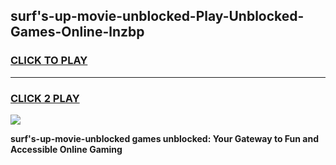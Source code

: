 
## surf's-up-movie-unblocked-Play-Unblocked-Games-Online-lnzbp
<h3>
<a href="https://premium76.site?title=surf's-up-movie-unblocked&ref=25A">CLICK TO PLAY</a></h3>
<hr>

<h3>
<a href="https://premium76.site?title=surf's-up-movie-unblocked&ref=25A">CLICK 2 PLAY</a>
  
</h3>

<a href="https://premium76.site?title=surf's-up-movie-unblocked&ref=25A"><img src="https://clearcache.store/games.png"></a>


**surf's-up-movie-unblocked games unblocked: Your Gateway to Fun and Accessible Online Gaming**
